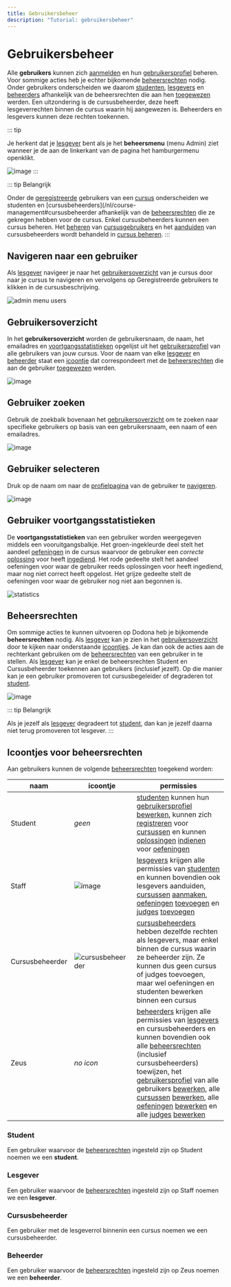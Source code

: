 ```yaml
---
title: Gebruikersbeheer
description: "Tutorial: gebruikersbeheer"
---
```


# Gebruikersbeheer

Alle **gebruikers** kunnen zich
[aanmelden](/nl/for-students#aanmelden) en hun
[gebruikersprofiel](/nl/for-students#gebgruikersprofiel) beheren. Voor sommige acties heb je echter bijkomende
[beheersrechten](#beheersrechten) nodig.
Onder gebruikers onderscheiden we daarom [studenten](#student),
[lesgevers](#lesgever) en [beheerders](#beheerder) afhankelijk van
de beheersrechten die aan hen [toegewezen](#beheersrechten)
werden. Een uitzondering is de cursusbeheerder, deze heeft lesgeverrechten binnen de cursus waarin hij aangewezen is. Beheerders en lesgevers kunnen deze rechten toekennen.

::: tip

Je herkent dat je [lesgever](#lesgever) bent als je het **beheersmenu** (menu <span class="guilabel">Admin</span>) ziet wanneer je de aan de
linkerkant van de pagina het hamburgermenu openklikt.

![image](./staff.admin_menu.png)
:::

::: tip Belangrijk

Onder de [geregistreerde](/nl/for-students#cursus-registreren) gebruikers van een [cursus](/nl/course-management#cursus) onderscheiden we studenten en
[cursusbeheerders](/nl/course-management#cursusbeheerder
afhankelijk van de [beheersrechten](#beheersrechten) die ze gekregen hebben voor de cursus. Enkel
cursusbeheerders kunnen een cursus beheren. Het
[beheren](/nl/course-management#cursusgebruikers-beheren) van
[cursusgebruikers](/nl/course-management#cursusgebruiker) en
het [aanduiden](/nl/course-management#cursusbeheerders-aanduiden) van cursusbeheerders wordt behandeld in
[cursus beheren](/nl/course-management).
:::

## Navigeren naar een gebruiker

Als [lesgever](#lesgever) navigeer je naar
het [gebruikersoverzicht](#gebruikersoverzicht) van je cursus door naar je cursus te navigeren en vervolgens op <span class="guilabal">Geregistreerde gebruikers</span> te klikken in de cursusbeschrijving.

![admin menu users](./staff.admin_menu_users.png)

## Gebruikersoverzicht
In het **gebruikersoverzicht** worden de gebruikersnaam, de naam, het
emailadres en [voortgangsstatistieken](#voortgangsstatistieken) opgelijst uit het
[gebruikersprofiel](/nl/for-students#gebruikersprofiel)
van alle gebruikers van jouw cursus. Voor de naam van elke [lesgever](#lesgever) en [beheerder](#beheerder)
staat een
[icoontje](#gebruikers-beheersrechten-icoontje) dat correspondeert met de
[beheersrechten](#beheersrechten) die aan
de gebruiker [toegewezen](#beheersrechten-instellen) werden.

![image](./staff.users.png)

## Gebruiker zoeken
Gebruik de zoekbalk bovenaan het
[gebruikersoverzicht](#gebruikersoverzicht) om te zoeken naar specifieke gebruikers op basis van een
gebruikersnaam, een naam of een emailadres.

![image](./staff.users_filtered.png)

## Gebruiker selecteren
Druk op de naam om naar de
[profielpagina](/nl/for-students#profielpagina) van de
gebruiker te [navigeren](#gebruiker-navigeren).

![image](./staff.user_profile_link.png)

## Gebruiker voortgangsstatistieken
De **voortgangsstatistieken** van een gebruiker worden weergegeven middels een vooruitgangsbalkje. Het groen-ingekleurde deel stelt het aandeel [oefeningen](/nl/for-students#oefening) in de cursus waarvoor de gebruiker een *correcte* [oplossing](/nl/for-students#oplossing) voor heeft [ingediend](/nl/for-students#oplossing-indienen). Het rode gedeelte stelt het aandeel oefeningen voor waar de gebruiker reeds oplossingen voor heeft ingediend, maar nog niet correct heeft opgelost. Het grijze gedeelte stelt de oefeningen voor waar de gebruiker nog niet aan begonnen is.

![statistics](./user_progress_statistics.png)
## Beheersrechten

Om sommige acties te kunnen uitvoeren op Dodona heb je bijkomende
**beheersrechten** nodig. Als [lesgever](#lesgever) kan je zien in het [gebruikersoverzicht](#gebruikersoverzicht) door te kijken naar onderstaande [icoontjes](#icoontjes-voor-beheersrechten). Je kan dan ook de acties aan de rechterkant gebruiken om de [beheersrechten](#beheersrechten) van een gebruiker in te stellen.
Als [lesgever](#lesgever) kan je enkel de
beheersrechten <span class="guilabel">Student</span> en
<span class="guilabel">Cursusbeheerder</span> toekennen aan gebruikers
(inclusief jezelf). Op die manier kan je een gebruiker promoveren tot
cursusbegeleider of degraderen tot [student](#student).

![image](./staff.user_edit_permission.png)

::: tip Belangrijk

Als je jezelf als [lesgever](#lesgever)
degradeert tot [student](#student), dan
kan je jezelf daarna niet terug promoveren tot lesgever.
:::

## Icoontjes voor beheersrechten
Aan gebruikers kunnen de volgende
[beheersrechten](#beheersrechten)
toegekend worden:

 | naam                                          | icoontje                                |permissies|
 | ----------------------------------------------|-----------------------------------------|----------|
 | <span class="guilabel">Student</span>|   *geen*|                                  [studenten](#student) kunnen hun [gebruikersprofiel](/nl/for-students#gebruikersprofiel) [bewerken](/nl/for-students#gebruikersprofiel-bewerken), kunnen zich [registreren](/nl/for-students#cursus-registreren) voor [cursussen](/nl/course-management#cursus) en kunnen [oplossingen](/nl/for-students#oplossing) [indienen](/nl/for-students#oplossing-indienen) voor [oefeningen](/nl/for-students#oefening)|
 |<span class="guilabel">Staff</span>|     ![image](../../../images/role_icons/staff.png)|   [lesgevers](#lesgever) krijgen alle permissies van [studenten](#student) en kunnen bovendien ook lesgevers aanduiden, [cursussen](/nl/course-management#cursus) [aanmaken](/nl/course-management#cursus-aanmaken), [oefeningen](/nl/for-students#oefening) [toevoegen](/nl/course-management#oefening-toevoegen) en [judges](/nl/for-students#judge) [toevoegen](/nl/creating-a-judge)|
 |<span class="guilabel">Cursusbeheerder</span>| ![cursusbeheerder](../../../images/role_icons/staff.png)|[cursusbeheerders](#cursusbeheerders) hebben dezelfde rechten als lesgevers, maar enkel binnen de cursus waarin ze beheerder zijn. Ze kunnen dus geen cursus of judges toevoegen, maar wel oefeningen en studenten bewerken binnen een cursus| 
 |<span class="guilabel">Zeus</span>|      *no icon*|    [beheerders](#beheerder) krijgen alle permissies van [lesgevers](#lesgever) en cursusbeheerders en kunnen bovendien ook alle [beheersrechten](#beheersrechten) (inclusief cursusbeheerders) toewijzen, het [gebruikersprofiel](/nl/for-students#gebruikersprofiel) van alle gebruikers [bewerken](/nl/for-students#gebruikersprofiel-bewerken), alle [cursussen](/nl/course-management#cursus) [bewerken](/nl/course-management#cursus-bewerken), alle [oefeningen](/nl/for-students#oefening) [bewerken](/nl/course-management#oefening-bewerken) en alle [judges](/nl/for-students#judge) [bewerken](/nl/judges#judge-bewerken)

### Student
Een gebruiker waarvoor de
[beheersrechten](#beheersrechten)
ingesteld zijn op <span class="guilabel">Student</span> noemen we
een **student**. 
### Lesgever
Een gebruiker waarvoor de [beheersrechten](#beheersrechten) ingesteld zijn
op <span class="guilabel">Staff</span> noemen we een
**lesgever**.
### Cursusbeheerder
Een gebruiker met de lesgeverrol binnenin een cursus noemen we een cursusbeheerder.
### Beheerder
Een gebruiker waarvoor de [beheersrechten](#beheersrechten) ingesteld zijn
op <span class="guilabel">Zeus</span> noemen we een
**beheerder**.
